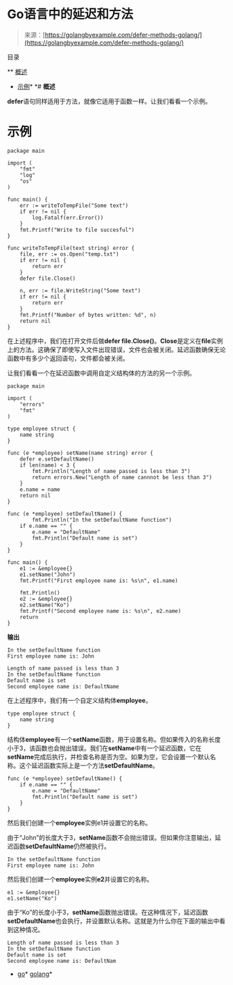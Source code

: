 <!--yml

分类：未分类

日期：2024-10-13 06:27:23

-->

# Go语言中的延迟和方法

> 来源：[https://golangbyexample.com/defer-methods-golang/](https://golangbyexample.com/defer-methods-golang/)

目录

**   [概述](#Overview "Overview")

+   [示例](#Example "Example")*  *# **概述**

**defer**语句同样适用于方法，就像它适用于函数一样。让我们看看一个示例。

# **示例**

```
package main

import (
    "fmt"
    "log"
    "os"
)

func main() {
    err := writeToTempFile("Some text")
    if err != nil {
        log.Fatalf(err.Error())
    }
    fmt.Printf("Write to file succesful")
}

func writeToTempFile(text string) error {
    file, err := os.Open("temp.txt")
    if err != nil {
        return err
    }
    defer file.Close()

    n, err := file.WriteString("Some text")
    if err != nil {
        return err
    }
    fmt.Printf("Number of bytes written: %d", n)
    return nil
}
```

在上述程序中，我们在打开文件后做**defer file.Close()**。**Close**是定义在**file**实例上的方法。这确保了即使写入文件出现错误，文件也会被关闭。延迟函数确保无论函数中有多少个返回语句，文件都会被关闭。

让我们看看一个在延迟函数中调用自定义结构体的方法的另一个示例。

```
package main

import (
	"errors"
	"fmt"
)

type employee struct {
	name string
}

func (e *employee) setName(name string) error {
	defer e.setDefaultName()
	if len(name) < 3 {
		fmt.Println("Length of name passed is less than 3")
		return errors.New("Length of name cannnot be less than 3")
	}
	e.name = name
	return nil
}

func (e *employee) setDefaultName() {
        fmt.Println("In the setDefaultName function")
	if e.name == "" {
		e.name = "DefaultName"
		fmt.Println("Default name is set")
	}
}

func main() {
	e1 := &employee{}
	e1.setName("John")
	fmt.Printf("First employee name is: %s\n", e1.name)

	fmt.Println()
	e2 := &employee{}
	e2.setName("Ko")
	fmt.Printf("Second employee name is: %s\n", e2.name)
	return
}
```

**输出**

```
In the setDefaultName function
First employee name is: John

Length of name passed is less than 3
In the setDefaultName function
Default name is set
Second employee name is: DefaultName
```

在上述程序中，我们有一个自定义结构体**employee**。

```
type employee struct {
	name string
}
```

结构体**employee**有一个**setName**函数，用于设置名称。但如果传入的名称长度小于3，该函数也会抛出错误。我们在**setName**中有一个延迟函数，它在**setName**完成后执行，并检查名称是否为空。如果为空，它会设置一个默认名称。这个延迟函数实际上是一个方法**setDefaultName**。

```
func (e *employee) setDefaultName() {
	if e.name == "" {
		e.name = "DefaultName"
		fmt.Println("Default name is set")
	}
}
```

然后我们创建一个**employee**实例e1并设置它的名称。

由于“John”的长度大于3，**setName**函数不会抛出错误。但如果你注意输出，延迟函数**setDefaultName**仍然被执行。

```
In the setDefaultName function
First employee name is: John
```

然后我们创建一个**employee**实例**e2**并设置它的名称。

```
e1 := &employee{}
e1.setName("Ko")
```

由于“Ko”的长度小于3，**setName**函数抛出错误。在这种情况下，延迟函数**setDefaultName**也会执行，并设置默认名称。这就是为什么你在下面的输出中看到这种情况。

```
Length of name passed is less than 3
In the setDefaultName function
Default name is set
Second employee name is: DefaultNam
```

+   [go](https://golangbyexample.com/tag/go/)*   [golang](https://golangbyexample.com/tag/golang/)*
